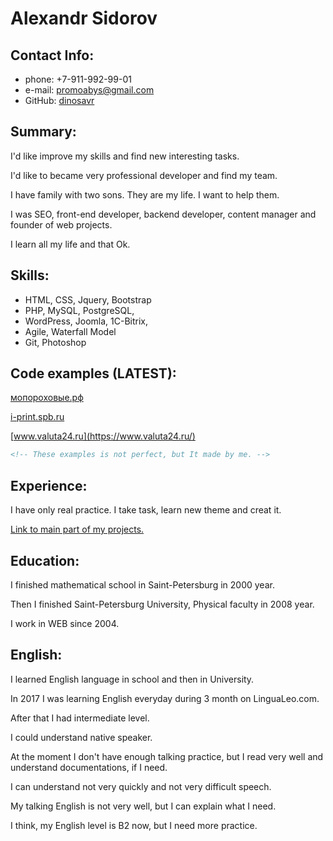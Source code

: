 # Alexandr Sidorov

## Contact Info:
* phone: +7-911-992-99-01 
* e-mail: promoabys@gmail.com
* GitHub: [dinosavr](https://github.com/dinosavr)

## Summary:
I'd like improve my skills and find new interesting tasks. 

I'd like to became very professional developer and find my team.

I have family with two sons. They are my life. I want to help them. 

I was SEO, front-end developer, backend developer, content manager and founder of web projects.

I learn all my life and that Ok. 

## Skills: 
* HTML, CSS, Jquery, Bootstrap
* PHP, MySQL, PostgreSQL, 
* WordPress, Joomla, 1C-Bitrix, 
* Agile, Waterfall Model
* Git, Photoshop

## Code examples (LATEST):
[мопороховые.рф](http://xn--b1agtiaaafk5c0d.xn--p1ai/)

[i-print.spb.ru](http://i-print.spb.ru)

[www.valuta24.ru](https://www.valuta24.ru/)

```html
<!-- These examples is not perfect, but It made by me. -->
```
## Experience: 
I have only real practice. 
I take task, learn new theme and creat it.

[Link to main part of my projects.](http://www.deko-design.ru/portfolio/web-projects)

## Education:
I finished mathematical school in Saint-Petersburg in 2000 year.

Then I finished Saint-Petersburg University, Physical faculty in 2008 year.

I work in WEB since 2004.


## English: 
I learned English language in school and then in University.

In 2017 I was learning English everyday during 3 month on LinguaLeo.com.

After that I had intermediate level.

I could understand native speaker.

At the moment I don't have enough talking practice,
but I read very well and understand documentations, if I need.

I can understand not very quickly and not very difficult speech.

My talking English is not very well, but I can explain what I need.

I think, my English level is B2 now, but I need more practice.